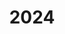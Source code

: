 ---
title: "2024"
collection: publications
permalink: /publication/2010-10-01-paper
excerpt: "<br/><img src='/images/2024-96.png' alt='www' width='300' height='150' style='float:left'>"
paperurl: ' '
citation: 'Weiming Wang, Yanhao Hou, Renbo Su, Weiguang Wang, Charlie C.L. Wang. (2024). &quot; Simultaneous optimized mechanical stiffness and cell growth on scaffold by morphology learning.&quot; <i>under review </i>, 2024. '
---